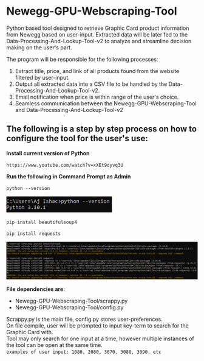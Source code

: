 # Newegg-GPU-Webscraping-Tool

Python based tool designed to retrieve Graphic Card product information from Newegg based on user-input.
Extracted data will be later fed to the Data-Processing-And-Lookup-Tool-v2 to analyze and streamline decision making on the user's part.

The program will be responsible for the following processes:
  1. Extract title, price, and link of all products found from the website filtered by user-input.
  2. Output all extracted data into a CSV file to be handled by the Data-Processing-And-Lookup-Tool-v2.
  3. Email notification when price is within range of the user's choice.
  4. Seamless communication between the Newegg-GPU-Webscraping-Tool and Data-Processing-And-Lookup-Tool-v2

## The following is a step by step process on how to configure the tool for the user's use:

**Install current version of Python**
```
https://www.youtube.com/watch?v=xXEt9dyvq3U
```
**Run the following in Command Prompt as Admin**
```
python --version
```
![my_image](Assets/pythonconfirmation.png)

```
pip install beautifulsoup4
```
```
pip install requests
```
![my_image](Assets/pipinstalls.png)

**File dependencies are:**  
- Newegg-GPU-Webscraping-Tool/scrappy.py  
- Newegg-GPU-Webscraping-Tool/config.py  

Scrappy.py is the main file, config.py stores user-preferences.  
On file compile, user will be prompted to input key-term to search for the Graphic Card with.  
Tool may only search for one input at a time, however multiple instances of the tool can be open at the same time.  
`examples of user input: 1080, 2080, 3070, 3080, 3090, etc`  
